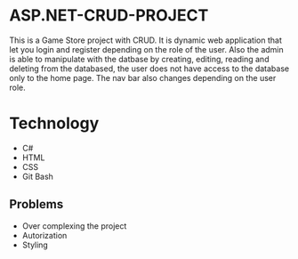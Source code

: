 # ASP.NET-CRUD-PROJECT
This is a Game Store project with CRUD. It is dynamic web application that let you login and register depending on the role of the user.
Also the admin is able to manipulate with the datbase by creating, editing, reading and deleting from the databased, the user 
does not have access to the database only to the home page. The nav bar also changes depending on the user role.



# Technology
* C#
* HTML
* CSS
* Git Bash



## Problems
* Over complexing the project
* Autorization 
* Styling

